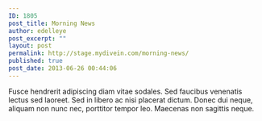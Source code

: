 ```yaml
---
ID: 1805
post_title: Morning News
author: edelleye
post_excerpt: ""
layout: post
permalink: http://stage.mydivein.com/morning-news/
published: true
post_date: 2013-06-26 00:44:06
---
```

Fusce hendrerit adipiscing diam vitae sodales. Sed faucibus venenatis lectus sed laoreet. Sed in libero ac nisi placerat dictum. Donec dui neque, aliquam non nunc nec, porttitor tempor leo. Maecenas non sagittis neque.